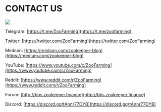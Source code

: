 # CONTACT US

![](/contactus.png)

Telegram: [https://t.me/ZooFarming](https://t.me/zoofarming)

Twitter: [https://twitter.com/ZooFarming](https://twitter.com/ZooFarming) 

Medium: [https://medium.com/zookeeper-blog](https://medium.com/zookeeper-blog) 

YouTube: [https://www.youtube.com/c/ZooFarming](https://www.youtube.com/c/ZooFarming)

Reddit: [https://www.reddit.com/r/ZooFarming](https://www.reddit.com/r/ZooFarming) 

Forum: [http://bbs.zookeeper.finance](http://bbs.zookeeper.finance)

Discord: [https://discord.gg/tAnnr77DYB](https://discord.gg/tAnnr77DYB)
